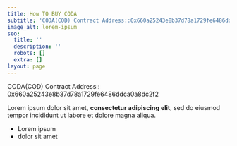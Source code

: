 ```yaml
---
title: How TO BUY CODA
subtitle: 'CODA(COD) Contract Address::0x660a25243e8b37d78a1729fe6486ddca0a8dc2f2'
image_alt: lorem-ipsum
seo:
  title: ''
  description: ''
  robots: []
  extra: []
layout: page
---
```

CODA(COD) Contract Address::   0x660a25243e8b37d78a1729fe6486ddca0a8dc2f2

Lorem ipsum dolor sit amet, **consectetur adipiscing elit**, sed do eiusmod tempor incididunt ut labore et dolore magna aliqua.

*   Lorem ipsum
*   dolor sit amet
